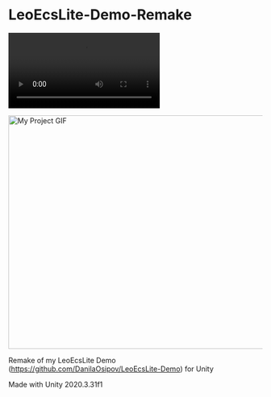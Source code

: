 # LeoEcsLite-Demo-Remake

![gif](https://thumbs.gfycat.com/AggravatingWellgroomedFreshwatereel-mobile.mp4)

<img src="./demo.gif" alt="My Project GIF" width="834" height="464">

 Remake of my LeoEcsLite Demo (https://github.com/DanilaOsipov/LeoEcsLite-Demo) for Unity

Made with Unity 2020.3.31f1
